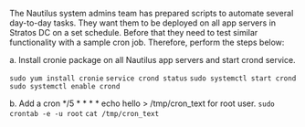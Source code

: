 The Nautilus system admins team has prepared scripts to automate several day-to-day tasks. They want them to be deployed on all app servers in Stratos DC on a set schedule. Before that they need to test similar functionality with a sample cron job. Therefore, perform the steps below:



a. Install cronie package on all Nautilus app servers and start crond service.

`sudo yum install cronie`
`service crond status`
`sudo systemctl start crond`
`sudo systemctl enable crond`


b. Add a cron */5 * * * * echo hello > /tmp/cron_text for root user.
`sudo crontab -e -u root`
`cat /tmp/cron_text`
